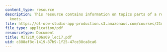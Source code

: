 ```yaml
---
content_type: resource
description: This resource contains information on topics parts of a rope and useful
  knots.
file: https://ol-ocw-studio-app-production.s3.amazonaws.com/courses/21m-606-introduction-to-stagecraft-spring-2009/c888af8c141987b91f2547ce38ca8ca6_MIT21M_606s09_lec17.pdf
file_type: application/pdf
resourcetype: Document
title: MIT21M_606s09_lec17.pdf
uid: c888af8c-1419-87b9-1f25-47ce38ca8ca6
---
```

